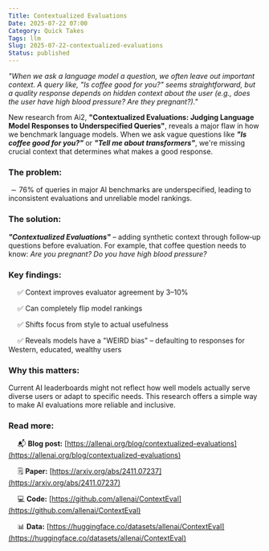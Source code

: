 ```yaml
---
Title: Contextualized Evaluations
Date: 2025-07-22 07:00
Category: Quick Takes
Tags: llm
Slug: 2025-07-22-contextualized-evaluations
Status: published
---
```


_"When we ask a language model a question, we often leave out important context. A query like, "Is coffee good for you?" seems straightforward, but a quality response depends on hidden context about the user (e.g., does the user have high blood pressure? Are they pregnant?)."_

New research from Ai2, **"Contextualized Evaluations: Judging Language Model Responses to Underspecified Queries"**, reveals a major flaw in how we benchmark language models. When we ask vague questions like **_"Is coffee good for you?"_** or **_"Tell me about transformers"_**, we're missing crucial context that determines what makes a good response.

### The problem:

$\sim 76\%$ of queries in major AI benchmarks are underspecified, leading to inconsistent evaluations and unreliable model rankings.

### The solution:

**_"Contextualized Evaluations"_** – adding synthetic context through follow‑up questions before evaluation. For example, that coffee question needs to know: _Are you pregnant? Do you have high blood pressure?_

### Key findings:

&emsp; ✅ Context improves evaluator agreement by 3–10%

&emsp; ✅ Can completely flip model rankings

&emsp; ✅ Shifts focus from style to actual usefulness

&emsp; ✅ Reveals models have a "WEIRD bias" – defaulting to responses for Western, educated, wealthy users

### Why this matters:

Current AI leaderboards might not reflect how well models actually serve diverse users or adapt to specific needs. This research offers a simple way to make AI evaluations more reliable and inclusive.

### Read more:

&emsp; 📬 **Blog post:** [https://allenai.org/blog/contextualized-evaluations](https://allenai.org/blog/contextualized-evaluations)

&emsp; 🗒️ **Paper:** [https://arxiv.org/abs/2411.07237](https://arxiv.org/abs/2411.07237)

&emsp; 💻 **Code:** [https://github.com/allenai/ContextEval](https://github.com/allenai/ContextEval)

&emsp; 📊 **Data:** [https://huggingface.co/datasets/allenai/ContextEval](https://huggingface.co/datasets/allenai/ContextEval)
